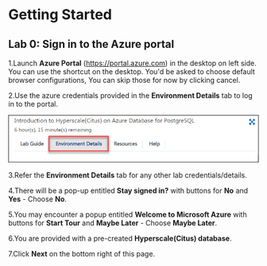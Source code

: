 # Getting Started

## **Lab 0: Sign in to the Azure portal**

1.Launch **Azure Portal** (https://portal.azure.com) in the desktop on left side. You can use the shortcut on the desktop. You'd be asked to choose default browser configurations, You can skip those for now by clicking cancel.

2.Use the azure credentials provided in the **Environment Details** tab to log in to the portal.

   ![](Images/environmentdetails1.png)
   
3.Refer the **Environment Details** tab for any other lab credentials/details.

4.There will be a pop-up entitled **Stay signed in?** with buttons for **No** and **Yes** - Choose **No**.

5.You may encounter a popup entitled **Welcome to Microsoft Azure** with buttons for **Start Tour** and **Maybe Later** - Choose **Maybe Later**.

6.You are provided with a pre-created **Hyperscale(Citus) database**.

7.Click **Next** on the bottom right of this page.
